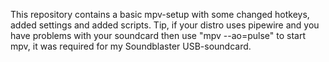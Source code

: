 This repository contains a basic mpv-setup with some changed hotkeys, added settings and added scripts. Tip, if your distro uses pipewire and you have problems with your soundcard then use "mpv --ao=pulse" to start mpv, it was required for my Soundblaster USB-soundcard.
